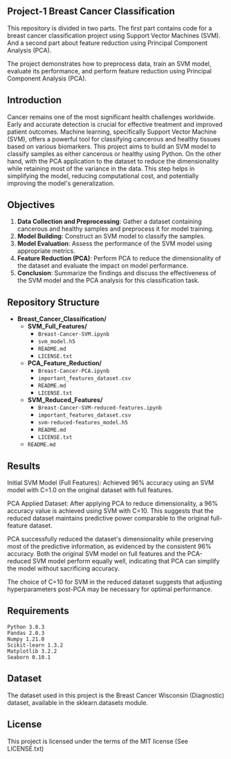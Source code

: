 ## Project-1 Breast Cancer Classification


This repository is divided in two parts. The first part contains code for a breast cancer classification project using Support Vector Machines (SVM). And a second part about feature reduction using Principal Component Analysis (PCA).

The project demonstrates how to preprocess data, train an SVM model, evaluate its performance, and perform feature reduction using Principal Component Analysis (PCA).

## Introduction

Cancer remains one of the most significant health challenges worldwide. Early and accurate detection is crucial for effective treatment and improved patient outcomes. Machine learning, specifically Support Vector Machine (SVM), offers a powerful tool for classifying cancerous and healthy tissues based on various biomarkers. This project aims to build an SVM model to classify samples as either cancerous or healthy using Python. On the other hand, with the PCA application to the dataset to reduce the dimensionality while retaining most of the variance in the data. This step helps in simplifying the model, reducing computational cost, and potentially improving the model's generalization.

## Objectives

1. **Data Collection and Preprocessing**: Gather a dataset containing cancerous and healthy samples and preprocess it for model training.
2. **Model Building**: Construct an SVM model to classify the samples.
3. **Model Evaluation**: Assess the performance of the SVM model using appropriate metrics.
4. **Feature Reduction (PCA)**: Perform PCA to reduce the dimensionality of the dataset and evaluate the impact on model performance.
5. **Conclusion**: Summarize the findings and discuss the effectiveness of the SVM model and the PCA analysis for this classification task.


## Repository Structure

- **Breast_Cancer_Classification/**
  - **SVM_Full_Features/**
    - `Breast-Cancer-SVM.ipynb`
    -  `svm_model.h5`
    - `README.md`
    - `LICENSE.txt`
  - **PCA_Feature_Reduction/**
    - `Breast-Cancer-PCA.ipynb`
    - `important_features_dataset.csv`
    - `README.md`
    - `LICENSE.txt`
  - **SVM_Reduced_Features/**
    - `Breast-Cancer-SVM-reduced-features.ipynb`
    -  `important_features_dataset.csv`
    - `svm-reduced-features_model.h5`
    - `README.md`
    - `LICENSE.txt`
  - `README.md`


## Results 
Initial SVM Model (Full Features): Achieved 96% accuracy using an SVM model with C=1.0 on the original dataset with full features.

PCA Applied Dataset: After applying PCA to reduce dimensionality, a  96% accuracy value is achieved using SVM with C=10. This suggests that the reduced dataset maintains predictive power comparable to the original full-feature dataset.

 PCA successfully reduced the dataset's dimensionality while preserving most of the predictive information, as evidenced by the consistent 96% accuracy. Both the original SVM model on full features and the PCA-reduced SVM model perform equally well, indicating that PCA can simplify the model without sacrificing accuracy.

The choice of C=10 for SVM in the reduced dataset suggests that adjusting hyperparameters post-PCA may be necessary for optimal performance.


## Requirements

    Python 3.8.3
    Pandas 2.0.3
    Numpy 1.21.0
    Scikit-learn 1.3.2
    Matplotlib 3.2.2
    Seaborn 0.10.1


## Dataset

The dataset used in this project is the Breast Cancer Wisconsin (Diagnostic) dataset, available in the sklearn.datasets module.



## License

This project is licensed under the terms of the MIT license (See LICENSE.txt)
